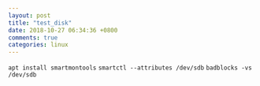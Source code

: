 ```yaml
---
layout: post
title: "test_disk"
date: 2018-10-27 06:34:36 +0800
comments: true
categories: linux
---
```

`apt install smartmontools`
`smartctl --attributes /dev/sdb`
`badblocks -vs /dev/sdb`